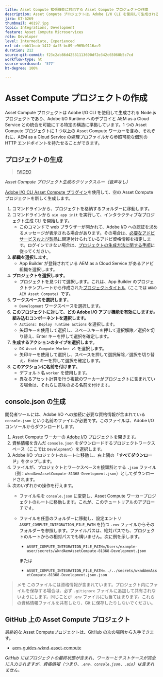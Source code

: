 ```yaml
---
title: Asset Compute 拡張機能に対応する Asset Compute プロジェクトの作成
description: Asset Compute プロジェクトは、Adobe I/O CLI を使用して生成される Node.js プロジェクトであり、Adobe I/O Runtime へのデプロイと AEM as a Cloud Service との統合を可能にする特定の構造に準拠しています。
jira: KT-6269
thumbnail: 40197.jpg
topic: Integrations, Development
feature: Asset Compute Microservices
role: Developer
level: Intermediate, Experienced
exl-id: ebb11eab-1412-4af5-bc09-e965b9116ac9
duration: 212
source-git-commit: f23c2ab86d42531113690df2e342c65060b5c7cd
workflow-type: ht
source-wordcount: '577'
ht-degree: 100%

---
```


# Asset Compute プロジェクトの作成

Asset Compute プロジェクトは Adobe I/O CLI を使用して生成される Node.js プロジェクトであり、Adobe I/O Runtime へのデプロイと AEM as a Cloud Service との統合を可能にする特定の構造に準拠しています。1 つの Asset Compute プロジェクトに 1 つ以上の Asset Compute ワーカーを含め、それぞれに、AEM as a Cloud Service の処理プロファイルから参照可能な個別の HTTP エンドポイントを持たせることができます。

## プロジェクトの生成

>[!VIDEO](https://video.tv.adobe.com/v/40197?quality=12&learn=on)

_Asset Compute プロジェクト生成のクリックスルー（音声なし）_

[Adobe I/O CLI Asset Compute プラグイン](../set-up/development-environment.md#aio-cli)を使用して、空の Asset Compute プロジェクトを新しく生成します。

1. コマンドラインから、プロジェクトを格納するフォルダーに移動します。
1. コマンドラインから `aio app init` を実行して、インタラクティブなプロジェクト生成 CLI を開始します。
   + このコマンドで web ブラウザーが開かれて、Adobe I/O への認証を求めるメッセージが表示される場合があります。その場合は、[必要なアドビサービスおよび製品](../set-up/accounts-and-services.md)に関連付けられているアドビ資格情報を指定します。ログインできない場合は、[プロジェクトの生成方法に関する手順](https://developer.adobe.com/app-builder/docs/getting_started/first_app/#42-developer-is-not-logged-in-as-enterprise-organization-user)に従ってください。
1. __組織を選択します__。
   + App Builder が登録されている AEM as a Cloud Service があるアドビ組織を選択します。
1. __プロジェクトを選択します__。
   + プロジェクトを見つけて選択します。これは、App Builder のプロジェクトテンプレートから作成された[プロジェクトタイトル](../set-up/app-builder.md)（ここでは `WKND AEM Asset Compute`）です。
1. __ワークスペースを選択します__。
   + `Development` ワークスペースを選択します。
1. __このプロジェクトに対して、どの Adobe I/O アプリ機能を有効にしますか。組み込むコンポーネントを選択します。__
   + `Actions: Deploy runtime actions` を選択します。
   + 矢印キーを使用して選択し、スペースキーを押して選択解除／選択を切り替え、Enter キーを押して選択を確定します。
1. __生成するアクションのタイプを選択します__。
   + `DX Asset Compute Worker v1` を選択します。
   + 矢印キーを使用して選択し、スペースを押して選択解除／選択を切り替え、Enter キーを押して選択を確定します。
1. __このアクションに名前を付けます__。
   + デフォルト名 `worker` を使用します。
   + 異なるアセット計算を行う複数のワーカーがプロジェクトに含まれている場合は、それらに意味のある名前を付けます。

## console.json の生成

開発者ツールには、Adobe I/O への接続に必要な資格情報が含まれている `console.json` という名前のファイルが必要です。このファイルは、Adobe I/O コンソールからダウンロードします。

1. Asset Compute ワーカーの [Adobe I/O](https://console.adobe.io) プロジェクトを開きます。
1. 資格情報を含んだ `console.json` をダウンロードするプロジェクトワークスペース（ここでは `Development`）を選択します。
1. Adobe I/O プロジェクトのルートに移動し、右上隅の「__すべてダウンロード__」をタップします。
1. ファイルが、プロジェクトとワークスペースを接頭辞とする `.json` ファイル（例：`wkndAemAssetCompute-81368-Development.json`）としてダウンロードされます。
1. 次のいずれかの操作を行えます。
   + ファイル名を `console.json` に変更し、Asset Compute ワーカープロジェクトのルートに移動します。これが、このチュートリアルのアプローチです。
   + ファイルを任意のフォルダーに移動し、設定エントリ `ASSET_COMPUTE_INTEGRATION_FILE_PATH` を持つ `.env` ファイルからそのフォルダーを参照します。ファイルパスは、絶対パスでも、プロジェクトのルートからの相対パスでも構いません。次に例を示します。
      + `ASSET_COMPUTE_INTEGRATION_FILE_PATH=/Users/example-user/secrets/wkndAemAssetCompute-81368-Development.json`

     または
      + `ASSET_COMPUTE_INTEGRATION_FILE_PATH=../../secrets/wkndAemAssetCompute-81368-Development.json.json`

> メモ
> このファイルには資格情報が含まれています。プロジェクト内にファイルを保存する場合は、必ず `.gitignore` ファイルに追加して共有されないようにします。同じことが `.env` ファイルにも当てはまります。これらの資格情報ファイルを共有したり、Git に保存したりしないでください。

## GitHub 上の Asset Compute プロジェクト

最終的な Asset Computeプロジェクトは、GitHub の次の場所から入手できます。

+ [aem-guides-wknd-asset-compute](https://github.com/adobe/aem-guides-wknd-asset-compute)

_GitHub にはプロジェクトの最終状態が含まれ、ワーカーとテストケースが完全に入力されますが、資格情報（つまり、`.env`、`console.json`、`.aio`）は含まれません。_
